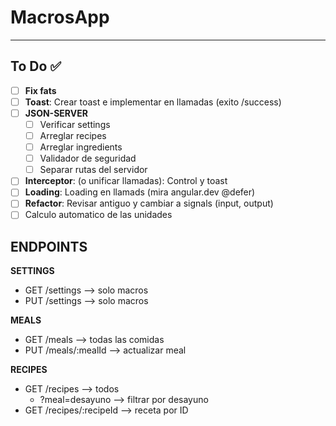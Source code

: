 # MacrosApp

---

## To Do ✅

- [ ] **Fix fats**
- [ ] **Toast**: Crear toast e implementar en llamadas (exito /success)
- [ ] **JSON-SERVER**
  - [ ] Verificar settings
  - [ ] Arreglar recipes
  - [ ] Arreglar ingredients
  - [ ] Validador de seguridad
  - [ ] Separar rutas del servidor
- [ ] **Interceptor**: (o unificar llamadas): Control y toast
- [ ] **Loading**: Loading en llamads (mira angular.dev @defer)
- [ ] **Refactor**: Revisar antiguo y cambiar a signals (input, output)
- [ ] Calculo automatico de las unidades

## ENDPOINTS

**SETTINGS**

- GET /settings --> solo macros
- PUT /settings --> solo macros

**MEALS**

- GET /meals --> todas las comidas
- PUT /meals/:mealId --> actualizar meal

**RECIPES**

- GET /recipes --> todos
  - ?meal=desayuno --> filtrar por desayuno
- GET /recipes/:recipeId --> receta por ID
